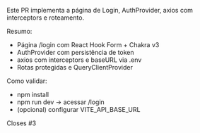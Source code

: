 ﻿Este PR implementa a página de Login, AuthProvider, axios com interceptors e roteamento.

Resumo:
- Página /login com React Hook Form + Chakra v3
- AuthProvider com persistência de token
- axios com interceptors e baseURL via .env
- Rotas protegidas e QueryClientProvider

Como validar:
- npm install
- npm run dev -> acessar /login
- (opcional) configurar VITE_API_BASE_URL

Closes #3
